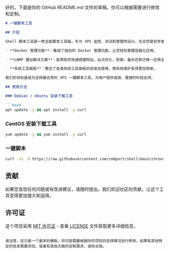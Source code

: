 好的，下面是你的 GitHub README.md 文件的草稿。你可以根据需要进行修改和定制。

```markdown
# 一键脚本工具

## 介绍

Shell 脚本工具是一款全能脚本工具箱，专为 VPS 监控、测试和管理而设计。无论您是初学者还是经验丰富的用户，该工具都能为您提供便捷的解决方案。以下是一些主要特点：

- **Docker 管理功能**：集成了独创的 Docker 管理功能，让您轻松管理容器化应用。

- **LNMP 建站解决方案**：能帮助您快速搭建网站，站点优化，防御，备份还原迁移一应俱全。

- **系统工具面板**：整合了各类系统工具面板的安装及使用，使系统维护变得更加简单。

我们的目标是成为全网最优秀的 VPS 一键脚本工具，为用户提供高效、便捷的科技支持。

## 使用方法

### Debian / Ubuntu 安装下载工具

```bash
apt update -y && apt install -y curl
```

### CentOS 安装下载工具

```bash
yum update -y && yum install -y curl
```

### 一键脚本

```bash
curl -sS -O https://raw.githubusercontent.com/cmdport/shell/main/chroot.sh && chmod +x chroot.sh && ./chroot.sh
```

## 贡献

如果您发现任何问题或有改进建议，请随时提出。我们欢迎社区的贡献，让这个工具变得更加强大和适用。

## 许可证

这个项目采用 [MIT 许可证](LICENSE) - 查看 [LICENSE](LICENSE) 文件获取更多详细信息。

```

请注意，这只是一个基本的模板，你可能需要根据你的项目的具体情况进行修改。如果有其他特定的信息需要添加，或者有其他方面的定制需求，请告诉我。

